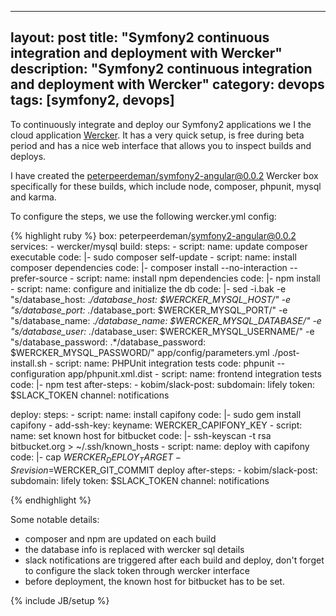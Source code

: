 
---
layout: post
title: "Symfony2 continuous integration and deployment with Wercker"
description: "Symfony2 continuous integration and deployment with Wercker"
category: devops
tags: [symfony2, devops]
---

To continuously integrate and deploy our Symfony2 applications we I the cloud application [Wercker](http://wercker.com). It has a very quick setup, is free during beta period and has a nice web interface that allows you to inspect builds and deploys.

I have created the [peterpeerdeman/symfony2-angular@0.0.2](https://app.wercker.com/#applications/5279508609b5e6377c00195f/tab/details) Wercker box specifically for these builds, which include node, composer, phpunit, mysql and karma.

To configure the steps, we use the following wercker.yml config:

{% highlight ruby %}
box: peterpeerdeman/symfony2-angular@0.0.2
services:
      - wercker/mysql
build:
  steps:
    - script:
        name: update composer executable
        code: |-
            sudo composer self-update
    - script:
        name: install composer dependencies
        code: |-
            composer install --no-interaction --prefer-source
    - script:
        name: install npm dependencies
        code: |-
            npm install
    - script:
        name: configure and initialize the db
        code: |-
            sed -i.bak -e "s/database_host: .*/database_host: $WERCKER_MYSQL_HOST/" -e "s/database_port: .*/database_port: $WERCKER_MYSQL_PORT/" -e "s/database_name: .*/database_name: $WERCKER_MYSQL_DATABASE/" -e "s/database_user: .*/database_user: $WERCKER_MYSQL_USERNAME/" -e "s/database_password: .*/database_password: $WERCKER_MYSQL_PASSWORD/" app/config/parameters.yml
            ./post-install.sh
    - script:
        name: PHPUnit integration tests
        code: phpunit --configuration app/phpunit.xml.dist
    - script:
        name: frontend integration tests
        code: |-
            npm test
  after-steps:
    - kobim/slack-post:
        subdomain: lifely
        token: $SLACK_TOKEN
        channel: notifications

deploy:
  steps:
    - script:
        name: install capifony
        code: |-
            sudo gem install capifony
    - add-ssh-key:
        keyname: WERCKER_CAPIFONY_KEY
    - script:
        name: set known host for bitbucket
        code: |-
            ssh-keyscan -t rsa bitbucket.org > ~/.ssh/known_hosts
    - script:
        name: deploy with capifony
        code: |-
            cap $WERCKER_DEPLOY_TARGET -S revision=$WERCKER_GIT_COMMIT deploy
  after-steps:
    - kobim/slack-post:
        subdomain: lifely
        token: $SLACK_TOKEN
        channel: notifications

{% endhighlight %}

Some notable details:

* composer and npm are updated on each build
* the database info is replaced with wercker sql details
* slack notifications are triggered after each build and deploy, don't forget to configure the slack token through wercker interface
* before deployment, the known host for bitbucket has to be set.

{% include JB/setup %}
